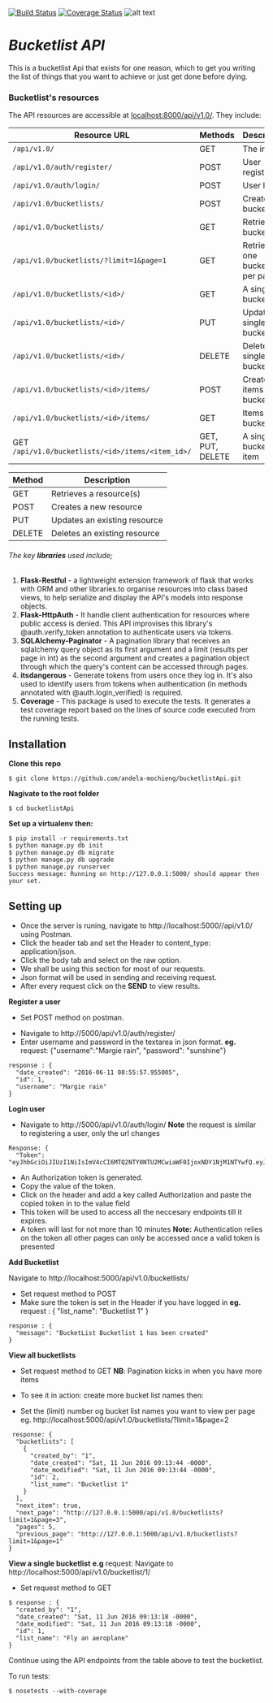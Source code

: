 [![Build Status](https://travis-ci.org/andela-mochieng/bucketlistApi.svg?branch=develop)](https://travis-ci.org/andela-mochieng/bucketlistApi)
[![Coverage Status](https://coveralls.io/repos/github/andela-mochieng/bucketlistApi/badge.svg?branch=develop)](https://coveralls.io/github/andela-mochieng/bucketlistApi?branch=develop)
![alt text](https://img.shields.io/badge/python-2.7-blue.svg)

# _Bucketlist API_
This is a bucketlist Api that exists for one reason, which to get you writing the list of things that you want to achieve or just get done before dying.

### Bucketlist's resources
The API resources are accessible at [localhost:8000/api/v1.0/](http://127.0.0.1:8000/api/v1.0/). They include:

| Resource URL | Methods | Description |
| -------- | ------------- | --------- |
| `/api/v1.0/` | GET  | The index |
| `/api/v1.0/auth/register/` | POST  | User registration |
|  `/api/v1.0/auth/login/` | POST | User login|
| `/api/v1.0/bucketlists/` | POST | Create a bucket list |
| `/api/v1.0/bucketlists/` | GET | Retrieve all bucketlists |
| `/api/v1.0/bucketlists/?limit=1&page=1` | GET | Retrieve one bucketlist per page|
| `/api/v1.0/bucketlists/<id>/` | GET |  A single bucket list |
| `/api/v1.0/bucketlists/<id>/` | PUT | Update a single bucket list |
| `/api/v1.0/bucketlists/<id>/` | DELETE | Delete a single bucket list |
| `/api/v1.0/bucketlists/<id>/items/` | POST |  Create items in a bucket list |
| `/api/v1.0/bucketlists/<id>/items/` | GET | Items in a bucket list |
| GET `/api/v1.0/bucketlists/<id>/items/<item_id>/` | GET, PUT, DELETE| A single bucket list item|


| Method | Description |
|------- | ----------- |
| GET | Retrieves a resource(s) |
| POST | Creates a new resource |
| PUT | Updates an existing resource |
| DELETE | Deletes an existing resource |


###### The key **libraries** used include;
1. **Flask-Restful** - a lightweight extension framework of flask that works with ORM and other libraries.to organise resources into class based views, to help serialize and display the API's models into response objects.
2. **Flask-HttpAuth** - It handle client authentication for resources where public access is denied. This API improvises this library's @auth.verify_token annotation to authenticate users via tokens.
3. **SQLAlchemy-Paginator** - A pagination library that receives an sqlalchemy query object as its first argument and a limit (results per page in int) as the second argument and creates a pagination object through which the query's content can be accessed through pages.
4. **itsdangerous** - Generate tokens from users once they log in. It's also used to identify users from tokens when authentication (in methods annotated with @auth.login_verified) is required.
5. **Coverage** - This package is used to execute the tests. It generates a test coverage report based on the lines of source code executed from the running tests.

## Installation
**__Clone this repo__**
```shell
$ git clone https://github.com/andela-mochieng/bucketlistApi.git
```

**__Nagivate to the root folder__**
```shell
$ cd bucketlistApi
```

**__Set up a virtualenv then:__**
```shell
$ pip install -r requirements.txt
$ python manage.py db init
$ python manage.py db migrate
$ python manage.py db upgrade
$ python manage.py runserver
Success message: Running on http://127.0.0.1:5000/ should appear then your set.
```


## Setting up
+ Once the server is runing, navigate to http://localhost:5000//api/v1.0/ using Postman.
+ Click the header tab and set the Header to content_type: application/json.
+ Click the body tab and select on the raw option.
+ We shall be using this section for most of our requests.
+  Json format will be used in sending and receiving request.
+ After every request click on the **SEND** to view results.

**__Register a user__**

+ Set POST method on postman.
- Navigate to http://5000/api/v1.0/auth/register/
- Enter username and password in the textarea in json format.
**eg.** request: {"username":"Margie rain", "password": "sunshine"}
```shell
response : {
  "date_created": "2016-06-11 08:55:57.955005",
  "id": 1,
  "username": "Margie rain"
}
```

**__Login user__**

+ Navigate to http://5000/api/v1.0/auth/login/
**Note** the request is similar to registering a user, only the url changes
```shell
Response: {
  "Token": "eyJhbGciOiJIUzI1NiIsImV4cCI6MTQ2NTY0NTU2MCwiaWF0IjoxNDY1NjM1NTYwfQ.eyJpZCI6MX0.V1HZyvHjztmkp6bRKYNXMGLebSRmwoJ6twHCBBjU7dc"
```

+ An Authorization token is generated.
+ Copy the value of the token.
+ Click on the header and add a key called Authorization and paste the copied token in to the value field
+ This token will be used to access all the neccesary endpoints till it expires.
+ A token will last for not more than 10 minutes
**Note:** Authentication relies on the token all other pages can only be accessed once a valid token is presented

**__Add Bucketlist__**

Navigate to http://localhost:5000/api/v1.0/bucketlists/

+ Set request method to POST
+ Make sure the token is set in the Header if you have logged in
**eg.** request : { "list_name": "Bucketlist 1" }
```shell
response : {
  "message": "BucketList Bucketlist 1 has been created"
}
```

**__View all bucketlists__**

+ Set request method to GET
**NB**: Pagination kicks in when you have more items

+ To see it in action: create more bucket list names then:
+ Set the (limit) number og bucket list names you want to view per page eg.
 http://localhost:5000/api/v1.0/bucketlists/?limit=1&page=2
```shell
 response: {
  "bucketlists": [
    {
      "created_by": "1",
      "date_created": "Sat, 11 Jun 2016 09:13:44 -0000",
      "date_modified": "Sat, 11 Jun 2016 09:13:44 -0000",
      "id": 2,
      "list_name": "Bucketlist 1"
    }
  ],
  "next_item": true,
  "next_page": "http://127.0.0.1:5000/api/v1.0/bucketlists?limit=1&page=3",
  "pages": 5,
  "previous_page": "http://127.0.0.1:5000/api/v1.0/bucketlists?limit=1&page=1"
}
```

**__View  a single bucketlist__**
**e.g** request: Navigate to http://localhost:5000/api/v1.0/bucketlist/1/

+ Set request method to GET
```shell
$ response : {
  "created_by": "1",
  "date_created": "Sat, 11 Jun 2016 09:13:18 -0000",
  "date_modified": "Sat, 11 Jun 2016 09:13:18 -0000",
  "id": 1,
  "list_name": "Fly an aeroplane"
}
```
Continue using the API endpoints from the table above to test the bucketlist.

To run tests:
```shell
$ nosetests --with-coverage
```